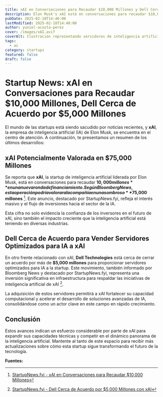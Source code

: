 ```yaml
---
title: xAI en Conversaciones para Recaudar $10,000 Millones y Dell Cerca de Acuerdo por $5,000 Millones en Servidores AI
description: Elon Musk's xAI está en conversaciones para recaudar $10,000 millones, lo que podría valorar a la empresa en $75,000 millones. Además, Dell Technologies está cerca de cerrar un acuerdo por más de $5,000 millones para proporcionar servidores optimizados para IA.
pubDate: 2025-02-18T14:40:00
lastModified: 2025-02-18T14:40:00
author: yuniel-acosta-perez
cover: /images/xAI.avif
coverAlt: Ilustración representando servidores de inteligencia artificial y el logo de xAI.
tags:
  - ai
category: startups
featured: false
draft: false
---
```

# Startup News: xAI en Conversaciones para Recaudar $10,000 Millones, Dell Cerca de Acuerdo por $5,000 Millones

El mundo de las startups está siendo sacudido por noticias recientes, y **xAI**, la empresa de inteligencia artificial (IA) de Elon Musk, se encuentra en el centro de atención. A continuación, te presentamos un resumen de los últimos desarrollos:

## xAI Potencialmente Valorada en $75,000 Millones

Se reporta que **xAI**, la startup de inteligencia artificial liderada por Elon Musk, está en conversaciones para recaudar **$10,000 millones** en una nueva ronda de financiamiento. Según Bloomberg News, esta operación podría valorar a la compañía en un asombroso **$75,000 millones** [^1]. Este anuncio, destacado por StartupNews.fyi, refleja el interés masivo y el flujo de inversiones hacia el sector de la IA.

Esta cifra no solo evidencia la confianza de los inversores en el futuro de xAI, sino también el impacto creciente que la inteligencia artificial está teniendo en diversas industrias.

## Dell Cerca de Acuerdo para Vender Servidores Optimizados para IA a xAI

En otro frente relacionado con xAI, **Dell Technologies** está cerca de cerrar un acuerdo por más de **$5,000 millones** para proporcionar servidores optimizados para IA a la startup. Este movimiento, también informado por Bloomberg News y destacado por StartupNews.fyi, representa una inversión significativa en infraestructura para respaldar las iniciativas de inteligencia artificial de xAI [^2].

La adquisición de estos servidores permitirá a xAI fortalecer su capacidad computacional y acelerar el desarrollo de soluciones avanzadas de IA, consolidándose como un actor clave en este campo en rápido crecimiento.

## Conclusión

Estos avances indican un esfuerzo considerable por parte de xAI para expandir sus capacidades técnicas y competir en el dinámico panorama de la inteligencia artificial. Mantente al tanto de este espacio para recibir más actualizaciones sobre cómo esta startup sigue transformando el futuro de la tecnología.

**Fuentes:**

  [^1]: [StartupNews.fyi - xAI en Conversaciones para Recaudar $10,000 Millones](https://startupnews.fyi/2025/02/16/elon-musks-xai-in-talks-to-raise-10-billion-at-75-billion-valuation/)
  [^2]: [StartupNews.fyi - Dell Cerca de Acuerdo por $5,000 Millones con xAI](https://startupnews.fyi/2025/02/15/dell-nears-deal-to-sell-5-billion-in-ai-servers-to-xai/)
